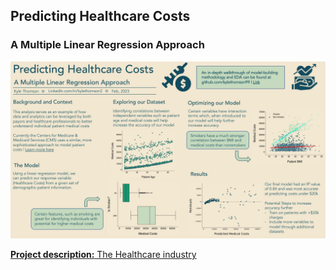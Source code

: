 ## Predicting Healthcare Costs  
### A Multiple Linear Regression Approach

<a href= "/pdf/sample_presentation.pdf"> <img src = "images/HCA_Datafolio.jpg?raw=true">

**Project description:** The Healthcare industry